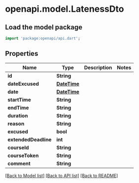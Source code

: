 # openapi.model.LatenessDto

## Load the model package
```dart
import 'package:openapi/api.dart';
```

## Properties
Name | Type | Description | Notes
------------ | ------------- | ------------- | -------------
**id** | **String** |  | 
**dateExcused** | [**DateTime**](DateTime.md) |  | 
**date** | [**DateTime**](DateTime.md) |  | 
**startTime** | **String** |  | 
**endTime** | **String** |  | 
**duration** | **String** |  | 
**reason** | **String** |  | 
**excused** | **bool** |  | 
**extendedDeadline** | **int** |  | 
**courseId** | **String** |  | 
**courseToken** | **String** |  | 
**comment** | **String** |  | 

[[Back to Model list]](../README.md#documentation-for-models) [[Back to API list]](../README.md#documentation-for-api-endpoints) [[Back to README]](../README.md)


